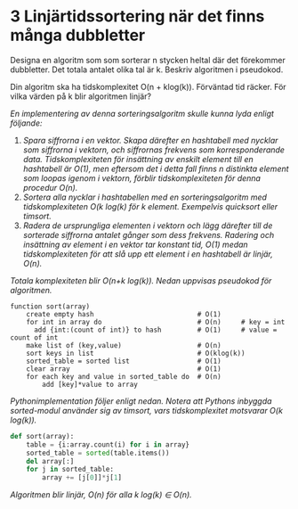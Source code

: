 # 3 Linjärtidssortering när det finns många dubbletter
Designa en algoritm som som sorterar n stycken heltal där det förekommer dubbletter. Det totala antalet olika tal är k. Beskriv algoritmen i pseudokod.

Din algoritm ska ha tidskomplexitet O(n + klog(k)). Förväntad tid räcker. För vilka värden på k blir algoritmen linjär?

*En implementering av denna sorteringsalgoritm skulle kunna lyda enligt följande:* 
1. *Spara siffrorna i en vektor. Skapa därefter en hashtabell med nycklar som siffrorna i vektorn, och siffrornas frekvens som korresponderande data. Tidskomplexiteten för insättning av enskilt element till en hashtabell är O(1), men eftersom det i detta fall finns n distinkta element som loopas igenom i vektorn, förblir tidskomplexiteten för denna procedur O(n).*
2. *Sortera alla nycklar i hashtabellen med en sorteringsalgoritm med tidskomplexiteten O(k log(k) för k element. 
Exempelvis quicksort eller timsort.*
3. *Radera de ursprungliga elementen i vektorn och lägg därefter till de sorterade siffrorna antalet gånger som dess frekvens. Radering och insättning av element i en vektor tar konstant tid, O(1) medan tidskomplexiteten för att slå upp ett element i en hashtabell är linjär, O(n).*

*Totala komplexiteten blir O(n+k log(k)). Nedan uppvisas pseudokod för algoritmen.*
```
function sort(array)
    create empty hash                          # O(1)
    for int in array do                        # O(n)     # key = int 
      add {int:(count of int)} to hash         # O(1)     # value = count of int
    make list of (key,value)                   # O(n)
    sort keys in list                          # O(klog(k))
    sorted_table = sorted list                 # O(1)
    clear array                                # O(1)
    for each key and value in sorted_table do  # O(n)
        add [key]*value to array 
```
*Pythonimplementation följer enligt nedan. Notera att Pythons inbyggda sorted-modul använder sig av timsort, vars tidskomplexitet motsvarar O(k log(k)).*
```python
def sort(array):
    table = {i:array.count(i) for i in array}
    sorted_table = sorted(table.items())
    del array[:]
    for j in sorted_table:
        array += [j[0]]*j[1]
```
*Algoritmen blir linjär, O(n) för alla k log(k) ∈ O(n).*

